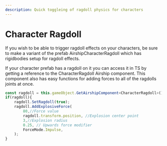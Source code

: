 ```yaml
---
description: Quick toggleing of ragdoll physics for characters
---
```


# Character Ragdoll

If you wish to be able to trigger ragdoll effects on your characters, be sure to make a variant of the prefab AirshipCharacterRagdoll which has rigidbodies setup for ragdoll effects.&#x20;

If your character prefab has a ragdoll on it you can access it in TS by getting a reference to the CharacterRagdoll Airship component. This component also has easy functions for adding forces to all of the ragdolls joints at once.

```typescript
const ragdoll = this.gameObject.GetAirshipComponent<CharacterRagdoll>();
if(ragdoll){
	ragdoll.SetRagdoll(true);
	ragdoll.AddExplosiveForce(
		80,//Force value
		ragdoll.transform.position, //Explosion center point
		3,//Explosion radius
		0.25, // Upwards force modifier
		ForceMode.Impulse,
	);
}
```
